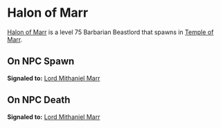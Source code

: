 # Halon of Marr



[Halon of Marr](/npc/220022) is a level 75 Barbarian Beastlord that spawns in [Temple of Marr](/zone/220).



## On NPC Spawn

**Signaled to:**  [Lord Mithaniel Marr](/npc/220020)


## On NPC Death

**Signaled to:**  [Lord Mithaniel Marr](/npc/220020)